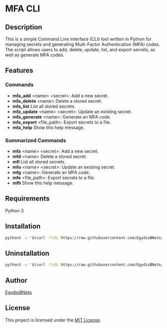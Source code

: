 # MFA CLI

## Description

This is a simple Command Line Interface (CLI) tool written in Python for managing secrets and generating Multi-Factor Authentication (MFA) codes. The script allows users to add, delete, update, list, and export secrets, as well as generate MFA codes.

## Features

### Commands

- **mfa_add** &lt;name&gt; &lt;secret&gt;: Add a new secret.
- **mfa_delete** &lt;name&gt; Delete a stored secret.
- **mfa_list** List all stored secrets.
- **mfa_update** &lt;name&gt; &lt;secret&gt;: Update an existing secret.
- **mfa_generate** &lt;name&gt;: Generate an MFA code.
- **mfa_export** &lt;file_path&gt;: Export secrets to a file.
- **mfa_help** Show this help message.

### Summarized Commands

- **mfa** &lt;name&gt; &lt;secret&gt;: Add a new secret.
- **mfd** &lt;name&gt; Delete a stored secret.
- **mfl** List all stored secrets.
- **mfu** &lt;name&gt; &lt;secret&gt;: Update an existing secret.
- **mfg** &lt;name&gt;: Generate an MFA code.
- **mfe** &lt;file_path&gt;: Export secrets to a file.
- **mfh** Show this help message.

## Requirements

Python 3

## Installation

```bash
python3 -c "$(curl -fsSL https://raw.githubusercontent.com/EgydioBNeto/mfa-cli/main/install.py)"
```

## Uninstallation

```bash
python3 -c "$(curl -fsSL https://raw.githubusercontent.com/EgydioBNeto/mfa-cli/main/uninstall.py)"
```

## Author

[EgydioBNeto](https://github.com/EgydioBNeto)

## License

This project is licensed under the [MIT License](https://github.com/EgydioBNeto/mfa-cli/blob/main/LICENSE).

